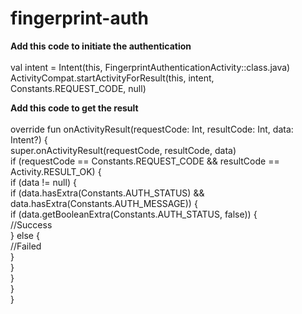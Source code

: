 # fingerprint-auth


<b>Add this code to initiate the authentication</b>
<br/><br/>
val intent = Intent(this, FingerprintAuthenticationActivity::class.java)<br/>
ActivityCompat.startActivityForResult(this, intent, Constants.REQUEST_CODE, null)

<b>Add this code to get the result</b>
<br/><br/>
override fun onActivityResult(requestCode: Int, resultCode: Int, data: Intent?) {<br/>
super.onActivityResult(requestCode, resultCode, data)<br/>
if (requestCode == Constants.REQUEST_CODE && resultCode == Activity.RESULT_OK) {<br/>
if (data != null) {<br/>
if (data.hasExtra(Constants.AUTH_STATUS) && data.hasExtra(Constants.AUTH_MESSAGE)) {<br/>
if (data.getBooleanExtra(Constants.AUTH_STATUS, false)) {<br/>
//Success<br/>
} else {<br/>
                  //Failed<br/>
                }<br/>
            }<br/>
        }<br/>
    }<br/>
}<br/>
